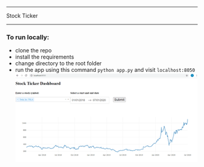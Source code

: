 ***
Stock Ticker
***
### To run locally:

* clone the repo
* install the requirements
* change directory to the root folder
* run the app using this command `python app.py` and visit `localhost:8050`
![](./ui.gif)